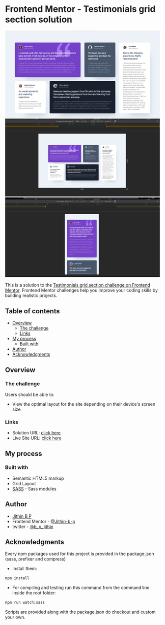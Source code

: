 # Frontend Mentor - Testimonials grid section solution

![](./assets/deskmain.png)
![](./assets/desk.png)
![](./assets/mobile.png)

This is a solution to the [Testimonials grid section challenge on Frontend Mentor](https://www.frontendmentor.io/challenges/testimonials-grid-section-Nnw6J7Un7). Frontend Mentor challenges help you improve your coding skills by building realistic projects.

## Table of contents

- [Overview](#overview)
  - [The challenge](#the-challenge)
  - [Links](#links)
- [My process](#my-process)
  - [Built with](#built-with)
- [Author](#author)
- [Acknowledgments](#acknowledgments)

## Overview

### The challenge

Users should be able to:

- View the optimal layout for the site depending on their device's screen size

### Links

- Solution URL: [click here](https://www.frontendmentor.io/solutions/testimonialsgridsection-with-sass-d_iGmIgGWg)
- Live Site URL: [click here](https://jithin-b-p-testimonial.netlify.app/)

## My process

### Built with

- Semantic HTML5 markup
- Grid Layout
- [SASS](https://sass-lang.com/documentation/modules) - Sass modules

## Author

- [Jithin B P]()
- Frontend Mentor - [@Jithin-b-p](https://www.frontendmentor.io/profile/Jithin-b-p)
- twitter - [@b_p_jithin](https://twitter.com/b_p_jithin)

## Acknowledgments

Every npm packages used for this project is provided in the package.json
(sass, prefixer and compress)

- Install them:

```bash
npm install
```

- For compiling and testing run this command from the command line inside the root folder:

```bash
npm run watch:sass
```

Scripts are provided along with the package.json do checkout and custom your own.
